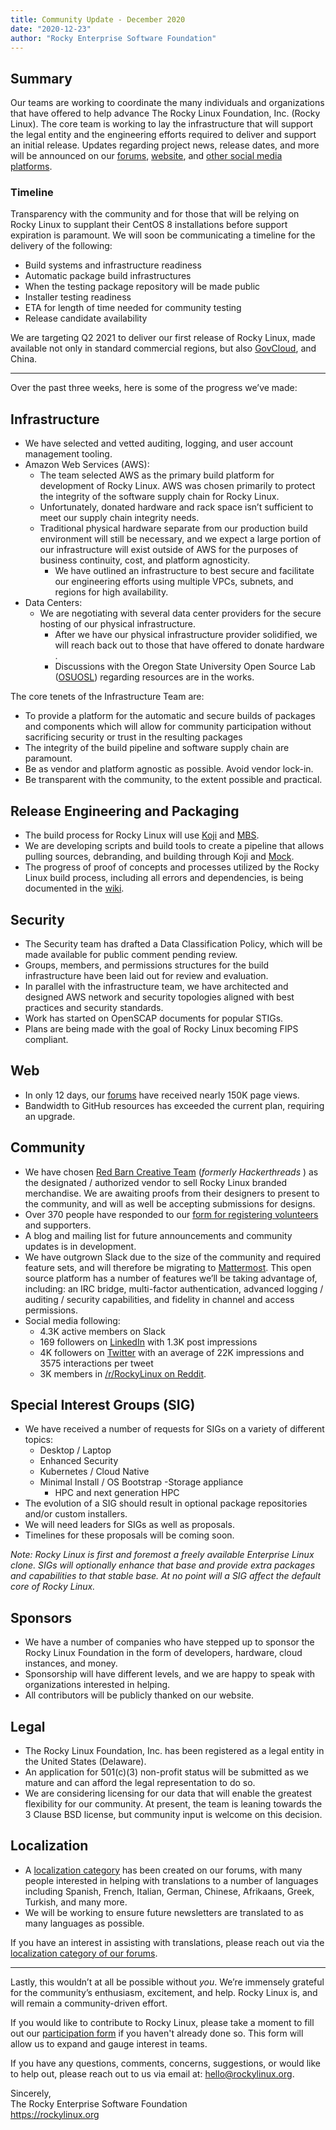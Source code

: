 ```yaml
---
title: Community Update - December 2020
date: "2020-12-23"
author: "Rocky Enterprise Software Foundation"
---
```


## Summary

Our teams are working to coordinate the many individuals and organizations that have offered to help advance The Rocky Linux Foundation, Inc. (Rocky Linux). The core team is working to lay the infrastructure that will support the legal entity and the engineering efforts required to deliver and support an initial release. Updates regarding project news, release dates, and more will be announced on our [forums](https://forums.rockylinux.org), [website](https://rockylinux.org), and [other social media platforms](https://forums.rockylinux.org/t/all-rocky-linux-links/833?u=jorp).

### Timeline

Transparency with the community and for those that will be relying on Rocky Linux to supplant their CentOS 8 installations before support expiration is paramount. We will soon be communicating a timeline for the delivery of the following:

- Build systems and infrastructure readiness
- Automatic package build infrastructures
- When the testing package repository will be made public
- Installer testing readiness
- ETA for length of time needed for community testing
- Release candidate availability

We are targeting Q2 2021 to deliver our first release of Rocky Linux, made available not only in standard commercial regions, but also [GovCloud](https://aws.amazon.com/govcloud-us), and China.

---

Over the past three weeks, here is some of the progress we’ve made:

## Infrastructure

- We have selected and vetted auditing, logging, and user account management tooling.
- Amazon Web Services (AWS):
  - The team selected AWS as the primary build platform for development of Rocky Linux. AWS was chosen primarily to protect the integrity of the software supply chain for Rocky Linux.
  - Unfortunately, donated hardware and rack space isn’t sufficient to meet our supply chain integrity needs.
  - Traditional physical hardware separate from our production build environment will still be necessary, and we expect a large portion of our infrastructure will exist outside of AWS for the purposes of business continuity, cost, and platform agnosticity.
    - We have outlined an infrastructure to best secure and facilitate our engineering efforts using multiple VPCs, subnets, and regions for high availability.
- Data Centers:
  - We are negotiating with several data center providers for the secure hosting of our physical infrastructure.
    - After we have our physical infrastructure provider solidified, we will reach back out to those that have offered to donate hardware .
    - Discussions with the Oregon State University Open Source Lab ([OSUOSL](https://osuosl.org)) regarding resources are in the works.

The core tenets of the Infrastructure Team are:

- To provide a platform for the automatic and secure builds of packages and components which will allow for community participation without sacrificing security or trust in the resulting packages
- The integrity of the build pipeline and software supply chain are paramount.
- Be as vendor and platform agnostic as possible. Avoid vendor lock-in.
- Be transparent with the community, to the extent possible and practical.

## Release Engineering and Packaging

- The build process for Rocky Linux will use [Koji](https://fedoraproject.org/wiki/Koji) and [MBS](https://pagure.io/fm-orchestrator/tree/master).
- We are developing scripts and build tools to create a pipeline that allows pulling sources, debranding, and building through Koji and [Mock](https://github.com/rpm-software-management/mock/wiki).
- The progress of proof of concepts and processes utilized by the Rocky Linux build process, including all errors and dependencies, is being documented in the [wiki](https://wiki.rockylinux.org/en/team/development).

## Security

- The Security team has drafted a Data Classification Policy, which will be made available for public comment pending review.
- Groups, members, and permissions structures for the build infrastructure have been laid out for review and evaluation.
- In parallel with the infrastructure team, we have architected and designed AWS network and security topologies aligned with best practices and security standards.
- Work has started on OpenSCAP documents for popular STIGs.
- Plans are being made with the goal of Rocky Linux becoming FIPS compliant.

## Web

- In only 12 days, our [forums](https://forums.rockylinux.org/) have received nearly 150K page views.
- Bandwidth to GitHub resources has exceeded the current plan, requiring an upgrade.

## Community

- We have chosen [Red Barn Creative Team](https://rbcreative.team/) (_formerly Hackerthreads_ ) as the designated / authorized vendor to sell Rocky Linux branded merchandise. We are awaiting proofs from their designers to present to the community, and will as well be accepting submissions for designs.
- Over 370 people have responded to our [form for registering volunteers](https://docs.google.com/forms/d/e/1FAIpQLSfEXnqD1sNHz9cslkMNOk6krUtDdSCYbxL68TTsn7uGZnoSFQ/viewform) and supporters.
- A blog and mailing list for future announcements and community updates is in development.
- We have outgrown Slack due to the size of the community and required feature sets, and will therefore be migrating to [Mattermost](https://mattermost.com). This open source platform has a number of features we’ll be taking advantage of, including: an IRC bridge, multi-factor authentication, advanced logging / auditing / security capabilities, and fidelity in channel and access permissions.
- Social media following:
  - 4.3K active members on Slack
  - 169 followers on [LinkedIn](https://linkedin.com/company/rockylinux) with 1.3K post impressions
  - 4K followers on [Twitter](https://twitter.com/rocky_linux) with an average of 22K impressions and 3575 interactions per tweet
  - 3K members in [/r/RockyLinux on Reddit](https://www.reddit.com/r/RockyLinux).

## Special Interest Groups (SIG)

- We have received a number of requests for SIGs on a variety of different topics:
  - Desktop / Laptop
  - Enhanced Security
  - Kubernetes / Cloud Native
  - Minimal Install / OS Bootstrap
    -Storage appliance
    - HPC and next generation HPC
- The evolution of a SIG should result in optional package repositories and/or custom installers.
- We will need leaders for SIGs as well as proposals.
- Timelines for these proposals will be coming soon.

_Note: Rocky Linux is first and foremost a freely available Enterprise Linux clone. SIGs will optionally enhance that base and provide extra packages and capabilities to that stable base. At no point will a SIG affect the default core of Rocky Linux._

## Sponsors

- We have a number of companies who have stepped up to sponsor the Rocky Linux Foundation in the form of developers, hardware, cloud instances, and money.
- Sponsorship will have different levels, and we are happy to speak with organizations interested in helping.
- All contributors will be publicly thanked on our website.

## Legal

- The Rocky Linux Foundation, Inc. has been registered as a legal entity in the United States (Delaware).
- An application for 501(​c)(3) non-profit status will be submitted as we mature and can afford the legal representation to do so.
- We are considering licensing for our data that will enable the greatest flexibility for our community. At present, the team is leaning towards the 3 Clause BSD license, but community input is welcome on this decision.

## Localization

- A [localization category](https://forums.rockylinux.org/c/localization/10) has been created on our forums, with many people interested in helping with translations to a number of languages including Spanish, French, Italian, German, Chinese, Afrikaans, Greek, Turkish, and many more.
- We will be working to ensure future newsletters are translated to as many languages as possible.

If you have an interest in assisting with translations, please reach out via the [localization category of our forums](https://forums.rockylinux.org/c/localization/10).

---

Lastly, this wouldn’t at all be possible without _you_. We’re immensely grateful for the community’s enthusiasm, excitement, and help. Rocky Linux is, and will remain a community-driven effort.

If you would like to contribute to Rocky Linux, please take a moment to fill out our [participation form](https://forms.gle/F3crDYVkq79pDtr49) if you haven't already done so. This form will allow us to expand and gauge interest in teams.

If you have any questions, comments, concerns, suggestions, or would like to help out, please reach out to us via email at: [hello@rockylinux.org](mailto:hello@rockylinux.org).

<span class="mb-2">
  Sincerely,<br/>
  The Rocky Enterprise Software Foundation<br/>
  <a href="https://rockylinux.org">https://rockylinux.org</a>
</span>
